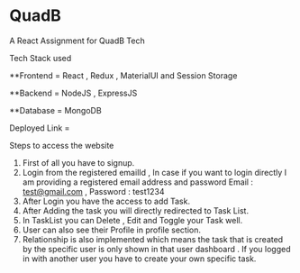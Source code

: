 # QuadB

A React Assignment for QuadB Tech 

Tech Stack used


**Frontend = React , Redux , MaterialUI and Session Storage


**Backend = NodeJS , ExpressJS


**Database = MongoDB

Deployed Link = 

Steps to access the website

1. First of all you have to signup. 
2. Login from the registered emailId , In case if you want to login directly I am providing a registered email address and password Email : test@gmail.com , Password : test1234
3. After Login you have the access to add Task.
4. After Adding the task you will directly redirected to Task List.
5. In TaskList you can Delete , Edit and Toggle your Task well.
6. User can also see their Profile in profile section.
7. Relationship is also implemented which means the task that is created by the specific user is only shown in that user dashboard . If you logged in with another user you have to create your own specific task.
